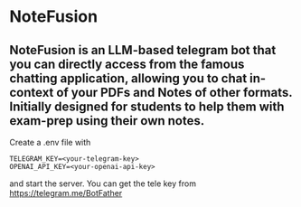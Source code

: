 # NoteFusion
## NoteFusion is an LLM-based telegram bot that you can directly access from the famous chatting application, allowing you to chat in-context of your PDFs and Notes of other formats. Initially designed for students to help them with exam-prep using their own notes.
Create a .env file with
```
TELEGRAM_KEY=<your-telegram-key>
OPENAI_API_KEY=<your-openai-api-key>
```
and start the server. You can get the tele key from https://telegram.me/BotFather
